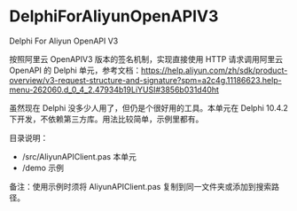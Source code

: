 # DelphiForAliyunOpenAPIV3
Delphi For Aliyun OpenAPI V3

按照阿里云 OpenAPIV3 版本的签名机制，实现直接使用 HTTP 请求调用阿里云 OpenAPI 的 Delphi 单元，参考文档：https://help.aliyun.com/zh/sdk/product-overview/v3-request-structure-and-signature?spm=a2c4g.11186623.help-menu-262060.d_0_4_2.47934b19LiYUSI#3856b031d40ht

虽然现在 Delphi 没多少人用了，但仍是个很好用的工具。本单元在 Delphi 10.4.2 下开发，不依赖第三方库。用法比较简单，示例里都有。

目录说明：
- /src/AliyunAPIClient.pas  本单元
- /demo                     示例

备注：使用示例时须将 AliyunAPIClient.pas 复制到同一文件夹或添加到搜索路径。
